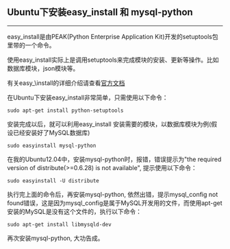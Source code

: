## Ubuntu下安装easy_install 和 mysql-python

------------------------------------------------------------

easy\_install是由PEAK(Python Enterprise Application Kit)开发的setuptools包里带的一个命令。

使用easy\_install实际上是调用setuptools来完成模块的安装、更新等操作。比如数据库模块，json模块等。

有关easy_\install的详细介绍请查看[官方文档](http://peak.telecommunity.com/DevCenter/EasyInstall)

在Ubuntu下安装easy\_install非常简单，只需使用以下命令：

  `sudo apt-get install python-setuptools`

安装完成以后，就可以利用easy\_install 安装需要的模块，以数据库模块为例(假设已经安装好了MySQL数据库)

  `sudo easyinstall mysql-python`

在我的Ubuntu12.04中，安装mysql-python时，报错，错误提示为"the required version of distribute(>=0.6.28) is not available", 提示使用以下命令：

  `sudo easyinstall -U distribute`

执行完上面的命令后，再安装mysql-python, 依然出错，提示mysql_config not found错误，这是因为mysql\_config是属于MySQL开发用的文件，而使用apt-get安装的MySQL是没有这个文件的，执行以下命令：

  `sudo apt-get install libmysqld-dev`

再次安装mysql-python, 大功告成。



